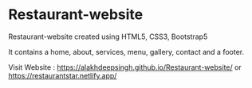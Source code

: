 # Restaurant-website
Restaurant-website created using HTML5, CSS3, Bootstrap5

It contains a home, about, services, menu, gallery, contact and a footer. 

Visit Website : https://alakhdeepsingh.github.io/Restaurant-website/  or   https://restaurantstar.netlify.app/
